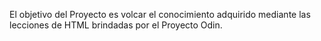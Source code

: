 El objetivo del Proyecto es volcar el conocimiento adquirido mediante las lecciones de HTML brindadas por el Proyecto Odin.